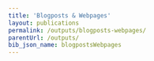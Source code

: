 ```yaml
---
title: 'Blogposts & Webpages'
layout: publications
permalink: /outputs/blogposts-webpages/
parentUrl: /outputs/
bib_json_name: blogpostsWebpages
---
```

